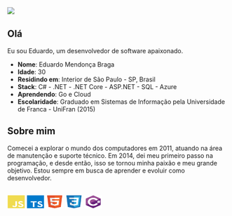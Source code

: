 <div>
    <a target='_blank' href="https://linkedin.com/in/eduardomendoncabraga">
        <img src="https://img.shields.io/badge/LinkedIn-0077B5?style=for-the-badge&logo=linkedin&logoColor=white">
    </a>
</div>

## Olá

Eu sou Eduardo, um desenvolvedor de software apaixonado.

* **Nome**: Eduardo Mendonça Braga
* **Idade**: 30
* **Residindo em**: Interior de São Paulo - SP, Brasil
* **Stack**: C# - .NET - .NET Core - ASP.NET - SQL - Azure
* **Aprendendo**: Go e Cloud
* **Escolaridade**: Graduado em Sistemas de Informação pela Universidade de Franca - UniFran (2015)

## Sobre mim

Comecei a explorar o mundo dos computadores em 2011, atuando na área de manutenção e suporte técnico. Em 2014, dei meu primeiro passo na programação, e desde então, isso se tornou minha paixão e meu grande objetivo. Estou sempre em busca de aprender e evoluir como desenvolvedor.

<div style="display: inline_block"><br>
  <img align="center" alt="Edu-Js" height="30" width="40" src="https://raw.githubusercontent.com/devicons/devicon/master/icons/javascript/javascript-plain.svg">
  <img align="center" alt="Edu-Ts" height="30" width="40" src="https://raw.githubusercontent.com/devicons/devicon/master/icons/typescript/typescript-plain.svg">
  <img align="center" alt="Edu-HTML" height="30" width="40" src="https://raw.githubusercontent.com/devicons/devicon/master/icons/html5/html5-original.svg">
  <img align="center" alt="Edu-CSS" height="30" width="40" src="https://raw.githubusercontent.com/devicons/devicon/master/icons/css3/css3-original.svg">
  <img align="center" alt="Edu-Csharp" height="30" width="40" src="https://raw.githubusercontent.com/devicons/devicon/master/icons/csharp/csharp-original.svg">
</div>
